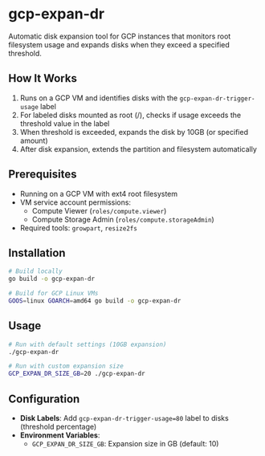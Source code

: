 # gcp-expan-dr

Automatic disk expansion tool for GCP instances that monitors root filesystem usage and expands disks when they exceed a specified threshold.

## How It Works

1. Runs on a GCP VM and identifies disks with the `gcp-expan-dr-trigger-usage` label
2. For labeled disks mounted as root (/), checks if usage exceeds the threshold value in the label
3. When threshold is exceeded, expands the disk by 10GB (or specified amount)
4. After disk expansion, extends the partition and filesystem automatically

## Prerequisites

- Running on a GCP VM with ext4 root filesystem
- VM service account permissions:
  - Compute Viewer (`roles/compute.viewer`)
  - Compute Storage Admin (`roles/compute.storageAdmin`)
- Required tools: `growpart`, `resize2fs`

## Installation

```bash
# Build locally
go build -o gcp-expan-dr

# Build for GCP Linux VMs
GOOS=linux GOARCH=amd64 go build -o gcp-expan-dr
```

## Usage

```bash
# Run with default settings (10GB expansion)
./gcp-expan-dr

# Run with custom expansion size
GCP_EXPAN_DR_SIZE_GB=20 ./gcp-expan-dr
```

## Configuration

- **Disk Labels**: Add `gcp-expan-dr-trigger-usage=80` label to disks (threshold percentage)
- **Environment Variables**:
  - `GCP_EXPAN_DR_SIZE_GB`: Expansion size in GB (default: 10)